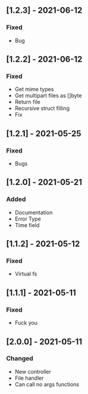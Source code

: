 ## [1.2.3] - 2021-06-12

### Fixed
-    Bug

## [1.2.2] - 2021-06-12

### Fixed
-    Get mime types
-    Get multipart files as []byte
-    Return file
-    Recursive struct filling
-    Fix

## [1.2.1] - 2021-05-25

### Fixed
-    Bugs

## [1.2.0] - 2021-05-21

### Added
-    Documentation
-    Error Type
-    Time field

## [1.1.2] - 2021-05-12

### Fixed
-    Virtual fs

## [1.1.1] - 2021-05-11

### Fixed
-    Fuck you

## [2.0.0] - 2021-05-11

### Changed
-    New controller
-    File handler
-    Can call no args functions

